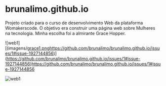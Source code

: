 # brunalimo.github.io
Projeto criado para o curso de desenvolvimento Web da plataforma Womakerscode.
O objetivo era construir uma página web sobre Mulheres na tecnologia.
Minha escolha foi a almirante Grace Hopper.

![web1][(imagens/[grace1.png](https://github.com/brunalimo/brunalimo.github.io/issues/1#issue-1927144856)https://github.com/brunalimo/brunalimo.github.io/issues/1#issue-1927144856)](https://github.com/brunalimo/brunalimo.github.io/issues/1#issue-1927144856)https://github.com/brunalimo/brunalimo.github.io/issues/1#issue-1927144856

![web1](imagens/ggrace2.png)
